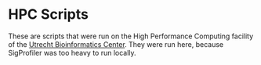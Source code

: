 # HPC Scripts

These are scripts that were run on the High Performance Computing facility of the [Utrecht Bioinformatics Center](https://ubc.uu.nl/).
They were run here, because SigProfiler was too heavy to run locally.
